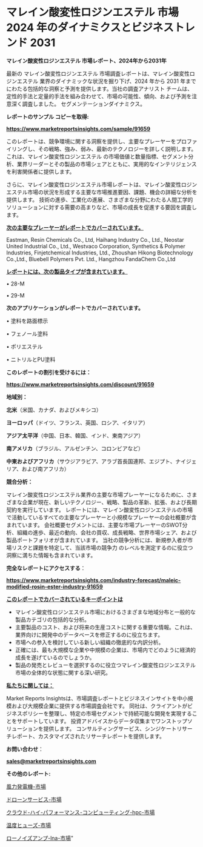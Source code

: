 # マレイン酸変性ロジンエステル 市場 2024 年のダイナミクスとビジネストレンド 2031

<strong>マレイン酸変性ロジンエステル 市場レポート、2024年から2031年</strong>

最新の マレイン酸変性ロジンエステル 市場調査レポートは、マレイン酸変性ロジンエステル 業界のダイナミックな状況を掘り下げ、2024 年から 2031 年までにわたる包括的な洞察と予測を提供します。当社の調査アナリスト チームは、定性的手法と定量的手法を組み合わせて、市場の可能性、傾向、および予測を注意深く調査しました。 セグメンテーションダイナミクス。



<strong>レポートのサンプル コピーを取得:</strong> <a href=https://www.marketreportsinsights.com/sample/91659>

<strong><u>https://www.marketreportsinsights.com/sample/91659</u></strong></a>

このレポートは、競争環境に関する洞察を提供し、主要なプレーヤーをプロファイリングし、その戦略、強み、弱み、最新のテクノロジーを詳しく説明します。 これは、マレイン酸変性ロジンエステル の市場価値と数量指標、セグメント分析、業界リーダーとその製品の市場シェアとともに、実用的なインテリジェンスを利害関係者に提供します。

さらに、マレイン酸変性ロジンエステル市場レポートは、マレイン酸変性ロジンエステル市場の状況を形成する主要な市場推進要因、課題、機会の詳細な分析を提供します。 技術の進歩、工業化の進展、さまざまな分野にわたる人間工学的ソリューションに対する需要の高まりなど、市場の成長を促進する要因を調査します。



<strong><u>次の主要なプレーヤーがレポートでカバーされています。</u></strong>

Eastman, Resin Chemicals Co., Ltd, Haihang Industry Co., Ltd., Neostar United Industrial Co., Ltd., Westvaco Corporation, Synthetics & Polymer Industries, Finjetchemical Industries, Ltd., Zhoushan Hikong Biotechnology Co.,Ltd., Bluebell Polymers Pvt. Ltd., Hangzhou FandaChem Co.,Ltd



<strong><u><b>レポートには、次の製品タイプが含まれています。</b></u></strong>

• 28-M

• 29-M



<strong><b>次のアプリケーションがレポートでカバーされています。</b></strong>

• 塗料を路面標示

• フェノール塗料

• ポリエステル

• ニトリルとPU塗料



<strong><b>このレポートの割引を受けるには：</b></strong><a href=https://www.marketreportsinsights.com/discount/91659>

<strong><u>https://www.marketreportsinsights.com/discount/91659</u></strong></a>



<strong>地域別：</strong>



<strong>北米</strong>（米国、カナダ、およびメキシコ）



<strong>ヨーロッパ</strong>（ドイツ、フランス、英国、ロシア、イタリア）



<strong>アジア太平洋</strong>（中国、日本、韓国、インド、東南アジア）



<strong>南アメリカ</strong>（ブラジル、アルゼンチン、コロンビアなど）



<strong>中東およびアフリカ</strong>（サウジアラビア、アラブ首長国連邦、エジプト、ナイジェリア、および南アフリカ）



<strong>競合分析：</strong>

マレイン酸変性ロジンエステル業界の主要な市場プレーヤーになるために、さまざまな企業が現在、新しいテクノロジー、戦略、製品の革新、拡張、および長期契約を実行しています。 レポートには、マレイン酸変性ロジンエステルの市場で活動しているすべての主要なプレーヤーと小規模なプレーヤーの会社概要が含まれています。 会社概要セグメントには、主要な市場プレーヤーのSWOT分析、組織の進歩、最近の動向、会社の買収、成長戦略、世界市場シェア、および製品ポートフォリオが含まれています。 当社の競争分析には、新規参入者が市場リスクと課題を特定して、当該市場の競争力 のレベルを測定するのに役立つ洞察に満ちた情報も含まれています。



<strong>完全なレポートにアクセスする</strong>：

<a href=https://www.marketreportsinsights.com/industry-forecast/maleic-modified-rosin-ester-industry-91659>

<strong><u>https://www.marketreportsinsights.com/industry-forecast/maleic-modified-rosin-ester-industry-91659</u></strong></a>



<strong><u><b>このレポートでカバーされているキーポイントは</b></u></strong>
<ul>
  <li>マレイン酸変性ロジンエステル市場におけるさまざまな地域分布と一般的な製品カテゴリの包括的な分析。</li>
  <li>主要製品のコスト、および将来の生産コストに関する重要な情報。これは、業界向けに開発中のデータベースを修正するのに役立ちます。</li>
  <li>市場への参入を検討している新しい組織の徹底的な内訳分析。</li>
  <li>正確には、最も大規模な企業や中規模の企業は、市場内でどのように経済的成長を遂げているのでしょうか。</li>
  <li>製品の発売とレビューを選択するのに役立つマレイン酸変性ロジンエステル市場の全体的な状態に関する深い研究。</li>
</ul>


<strong><u><b>私たちに関しては：</b></u></strong>

Market Reports Insightsは、市場調査レポートとビジネスインサイトを中小規模および大規模企業に提供する市場調査会社です。 同社は、クライアントがビジネスポリシーを整理し、特定の市場セグメントで持続可能な開発を実現することをサポートしています。 投資アドバイスからデータ収集までワンストップソリューションを提供します。 コンサルティングサービス、シンジケートリサーチレポート、カスタマイズされたリサーチレポートを提供します。



<strong><b>お問い合わせ</b></strong>：

<a href=mailto:sales@marketreportsinsights.com>

<strong><u>sales@marketreportsinsights.com</u></strong></a>



<strong>その他のレポート:</strong>

<a href=https://www.linkedin.com/pulse/風力発電機-市場-2023-swot-分析と最新イノベーション-2030-pr-news-hub-7nd9f/>風力発電機-市場</a>

<a href=https://www.linkedin.com/pulse/ドローンサービス-市場-2023-収益と成長ドライバー-2030-trend-tracking-toolbox-24-analysis-ueicf/>ドローンサービス-市場</a>

<a href=https://www.linkedin.com/pulse/クラウド-ハイ-パフォーマンス-コンピューティング-hpc-市場-2023-srlpf/>クラウド-ハイ-パフォーマンス-コンピューティング-hpc-市場</a>

<a href=https://www.linkedin.com/pulse/温度ヒューズ-市場-2023-新興市場-将来の動向と市場需要-2030-arxbf/>温度ヒューズ-市場</a>

<a href=https://www.linkedin.com/pulse/ローノイズアンプ-lna-市場-2023-収益と成長ドライバー-2030-9bmff/>ローノイズアンプ-lna-市場</a>"
